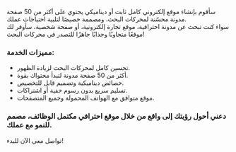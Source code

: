سأقوم بإنشاء موقع إلكتروني كامل ثابت أو ديناميكي يحتوي على أكثر من 50 صفحة مدونة محسّنة لمحركات البحث، ومصممة خصيصًا لتلبية احتياجات عملك.  
سواء كنت تبحث عن مدونة احترافية، موقع تجارة إلكترونية، أو صفحة شخصية، سأوفر لك موقعًا متجاوبًا وجذابًا جاهزًا للتصدر في محركات البحث!  

### مميزات الخدمة:  
- تحسين كامل لمحركات البحث لزيادة الظهور.  
- أكثر من 50 صفحة مدونة لتبدأ محتواك بقوة.  
- خصائص ديناميكية وتصميم قابل للتخصيص.  
- تسليم سريع بدون رسوم خفية أو اشتراكات.  
- موقع متوافق مع الهواتف المحمولة وجميع المتصفحات.  

### دعني أحول رؤيتك إلى واقع من خلال موقع احترافي مكتمل الوظائف، مصمم للنمو مع عملك.  
تواصل معي الآن للبدء!  

